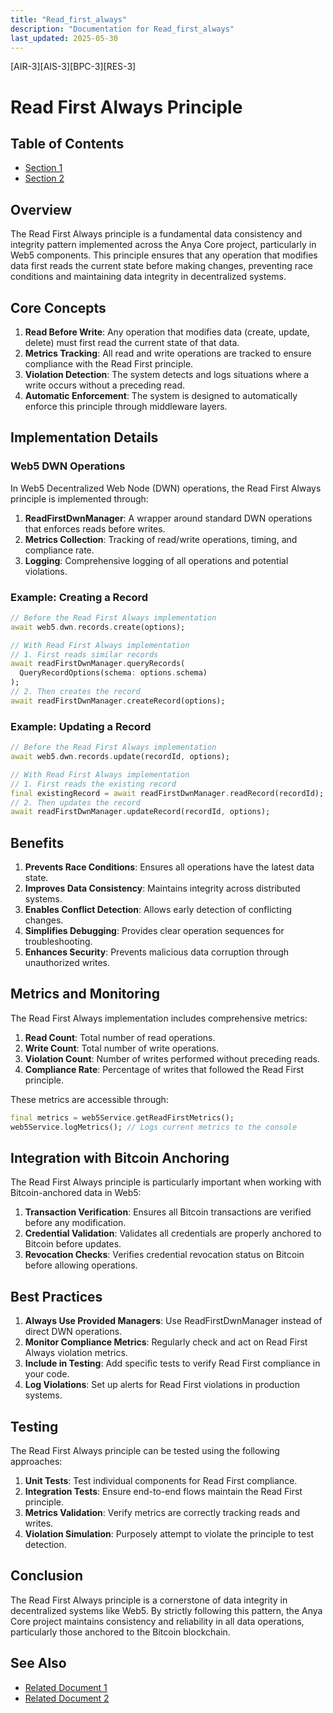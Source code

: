 ```yaml
---
title: "Read_first_always"
description: "Documentation for Read_first_always"
last_updated: 2025-05-30
---
```

[AIR-3][AIS-3][BPC-3][RES-3]


<!-- markdownlint-disable MD013 line-length -->

# Read First Always Principle

## Table of Contents

- [Section 1](#section-1)
- [Section 2](#section-2)


## Overview

The Read First Always principle is a fundamental data consistency and integrity pattern implemented across the Anya Core project, particularly in Web5 components. This principle ensures that any operation that modifies data first reads the current state before making changes, preventing race conditions and maintaining data integrity in decentralized systems.

## Core Concepts

1. **Read Before Write**: Any operation that modifies data (create, update, delete) must first read the current state of that data.
2. **Metrics Tracking**: All read and write operations are tracked to ensure compliance with the Read First principle.
3. **Violation Detection**: The system detects and logs situations where a write occurs without a preceding read.
4. **Automatic Enforcement**: The system is designed to automatically enforce this principle through middleware layers.

## Implementation Details

### Web5 DWN Operations

In Web5 Decentralized Web Node (DWN) operations, the Read First Always principle is implemented through:

1. **ReadFirstDwnManager**: A wrapper around standard DWN operations that enforces reads before writes.
2. **Metrics Collection**: Tracking of read/write operations, timing, and compliance rate.
3. **Logging**: Comprehensive logging of all operations and potential violations.

### Example: Creating a Record

```dart
// Before the Read First Always implementation
await web5.dwn.records.create(options);

// With Read First Always implementation
// 1. First reads similar records
await readFirstDwnManager.queryRecords(
  QueryRecordOptions(schema: options.schema)
);
// 2. Then creates the record
await readFirstDwnManager.createRecord(options);
```

### Example: Updating a Record

```dart
// Before the Read First Always implementation
await web5.dwn.records.update(recordId, options);

// With Read First Always implementation
// 1. First reads the existing record
final existingRecord = await readFirstDwnManager.readRecord(recordId);
// 2. Then updates the record
await readFirstDwnManager.updateRecord(recordId, options);
```

## Benefits

1. **Prevents Race Conditions**: Ensures all operations have the latest data state.
2. **Improves Data Consistency**: Maintains integrity across distributed systems.
3. **Enables Conflict Detection**: Allows early detection of conflicting changes.
4. **Simplifies Debugging**: Provides clear operation sequences for troubleshooting.
5. **Enhances Security**: Prevents malicious data corruption through unauthorized writes.

## Metrics and Monitoring

The Read First Always implementation includes comprehensive metrics:

1. **Read Count**: Total number of read operations.
2. **Write Count**: Total number of write operations.
3. **Violation Count**: Number of writes performed without preceding reads.
4. **Compliance Rate**: Percentage of writes that followed the Read First principle.

These metrics are accessible through:

```dart
final metrics = web5Service.getReadFirstMetrics();
web5Service.logMetrics(); // Logs current metrics to the console
```

## Integration with Bitcoin Anchoring

The Read First Always principle is particularly important when working with Bitcoin-anchored data in Web5:

1. **Transaction Verification**: Ensures all Bitcoin transactions are verified before any modification.
2. **Credential Validation**: Validates all credentials are properly anchored to Bitcoin before updates.
3. **Revocation Checks**: Verifies credential revocation status on Bitcoin before allowing operations.

## Best Practices

1. **Always Use Provided Managers**: Use ReadFirstDwnManager instead of direct DWN operations.
2. **Monitor Compliance Metrics**: Regularly check and act on Read First Always violation metrics.
3. **Include in Testing**: Add specific tests to verify Read First compliance in your code.
4. **Log Violations**: Set up alerts for Read First violations in production systems.

## Testing

The Read First Always principle can be tested using the following approaches:

1. **Unit Tests**: Test individual components for Read First compliance.
2. **Integration Tests**: Ensure end-to-end flows maintain the Read First principle.
3. **Metrics Validation**: Verify metrics are correctly tracking reads and writes.
4. **Violation Simulation**: Purposely attempt to violate the principle to test detection.

## Conclusion

The Read First Always principle is a cornerstone of data integrity in decentralized systems like Web5. By strictly following this pattern, the Anya Core project maintains consistency and reliability in all data operations, particularly those anchored to the Bitcoin blockchain.

## See Also

- [Related Document 1](../INSTALLATION.md)
- [Related Document 2](../INSTALLATION_REVIEW.md)
